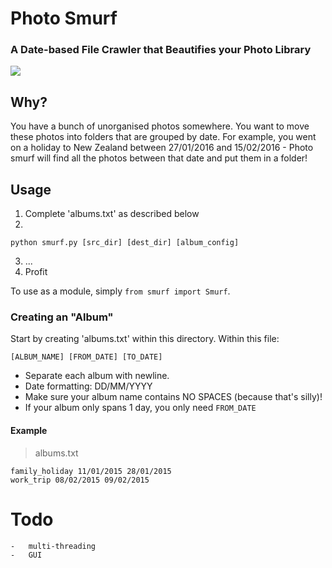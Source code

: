 # Photo Smurf

### A Date-based File Crawler that Beautifies your Photo Library
<img src="http://vignette1.wikia.nocookie.net/smurfs/images/9/92/Handy_Comic_Book.jpg/revision/latest?cb=20120920121205">

## Why?
You have a bunch of unorganised photos somewhere. You want to move these photos into folders that are grouped by date. 
For example, you went on a holiday to New Zealand between 27/01/2016 and 15/02/2016 - Photo smurf will find all the photos between that date and put them in a folder!

## Usage

1. Complete 'albums.txt' as described below
2. 

  ```
  python smurf.py [src_dir] [dest_dir] [album_config]
  ```
3. ...
4. Profit

To use as a module, simply `from smurf import Smurf`.

### Creating an "Album"

Start by creating 'albums.txt' within this directory. Within this file:

`[ALBUM_NAME] [FROM_DATE] [TO_DATE]`

- Separate each album with newline.
- Date formatting: DD/MM/YYYY
- Make sure your album name contains NO SPACES (because that's silly)!
- If your album only spans 1 day, you only need `FROM_DATE`

#### Example
> albums.txt

```
family_holiday 11/01/2015 28/01/2015
work_trip 08/02/2015 09/02/2015
```

# Todo
    -   multi-threading
    -   GUI
